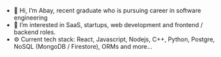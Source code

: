 - 👋 Hi, I’m Abay, recent graduate who is pursuing career in software engineering
- 👀 I’m interested in SaaS, startups, web development and frontend / backend roles.
- ⚙️ Current tech stack: React, Javascript, Nodejs, C++, Python, Postgre, NoSQL (MongoDB / Firestore), ORMs and more...

